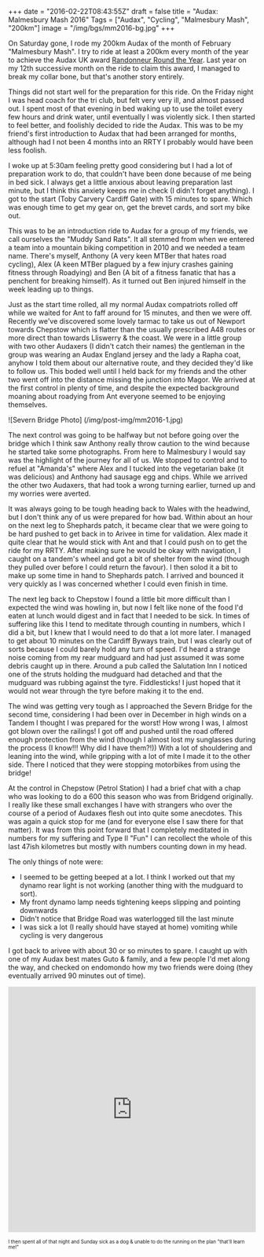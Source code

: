 +++
date = "2016-02-22T08:43:55Z"
draft = false
title = "Audax: Malmesbury Mash 2016"
Tags = ["Audax", "Cycling", "Malmesbury Mash", "200km"]
image = "/img/bgs/mm2016-bg.jpg"
+++

On Saturday gone, I rode my 200km Audax of the month of February "Malmesbury Mash". I try to ride at least a 200km every month of the year to achieve the Audax UK award [Randonneur Round the Year](http://www.aukweb.net/results/other/rrtyclaim/). Last year on my 12th successive month on the ride to claim this award, I managed to break my collar bone, but that's another story entirely.

Things did not start well for the preparation for this ride. On the Friday night I was head coach for the tri club, but felt very very ill, and almost passed out. I spent most of that evening in bed waking up to use the toilet every few hours and drink water, until eventually I was violently sick. I then started to feel better, and foolishly decided to ride the Audax.  This was to be my friend's first introduction to Audax that had been arranged for months, although had I not been 4 months into an RRTY I probably would have been less foolish.

I woke up at 5:30am feeling pretty good considering but I had a lot of preparation work to do, that couldn't have been done because of me being in bed sick. I always get a little anxious about leaving preparation last minute, but I think this anxiety keeps me in check (I didn't forget anything). I got to the start (Toby Carvery Cardiff Gate) with 15 minutes to spare. Which was enough time to get my gear on, get the brevet cards, and sort my bike out.

This was to be an introduction ride to Audax for a group of my friends, we call ourselves the "Muddy Sand Rats". It all stemmed from when we entered a team into a mountain biking competition in 2010 and we needed a team name. There's myself, Anthony (A very keen MTBer that hates road cycling), Alex (A keen MTBer plagued by a few injury crashes gaining fitness through Roadying) and Ben (A bit of a fitness fanatic that has a penchent for breaking himself). As it turned out Ben injured himself in the week leading up to things.

Just as the start time rolled, all my normal Audax compatriots rolled off while we waited for Ant to faff around for 15 minutes, and then we were off. Recently we've discovered some lovely tarmac to take us out of Newport towards Chepstow which is flatter than the usually prescribed A48 routes or more direct than towards Lliswerry & the coast. We were in a little group with two other Audaxers (I didn't catch their names) the gentleman in the group was wearing an Audax England jersey and the lady a Rapha coat, anyhow I told them about our alternative route, and they decided they'd like to follow us. This boded well until I held back for my friends and the other two went off into the distance missing the junction into Magor. We arrived at the first control in plenty of time, and despite the expected background moaning about roadying from Ant everyone seemed to be enjoying themselves.

![Severn Bridge Photo]
(/img/post-img/mm2016-1.jpg)

The next control was going to be halfway but not before going over the bridge which I think saw Anthony really throw caution to the wind because he started take some photographs. From here to Malmesbury I would say was the highlight of the journey for all of us. We stopped to control and to refuel at "Amanda's" where Alex and I tucked into the vegetarian bake (it was delicious) and Anthony had sausage egg and chips. While we arrived the other two Audaxers, that had took a wrong turning earlier, turned up and my worries were averted.

It was always going to be tough heading back to Wales with the headwind, but I don't think any of us were prepared for how bad. Within about an hour on the next leg to Shephards patch, it became clear that we were going to be hard pushed to get back in to Arivee in time for validation. Alex made it quite clear that he would stick with Ant and that I could push on to get the ride for my RRTY. After making sure he would be okay with navigation, I caught on a tandem's wheel and got a bit of shelter from the wind (though they pulled over before I could return the favour). I then solod it a bit to make up some time in hand to Shephards patch. I arrived and bounced it very quickly as I was concerned whether I could even finish in time.

The next leg back to Chepstow I found a little bit more difficult than I expected the wind was howling in, but now I felt like none of the food I'd eaten at lunch would digest and in fact that I needed to be sick. In times of suffering like this I tend to meditate through counting in numbers, which I did a bit, but I knew that I would need to do that a lot more later. I managed to get about 10 minutes on the Cardiff Byways train, but I was clearly out of sorts because I could barely hold any turn of speed. I'd heard a strange noise coming from my rear mudguard and had just assumed it was some debris caught up in there. Around a pub called the Salutation Inn I noticed one of the struts holding the mudguard had detached and that the mudguard was rubbing against the tyre. Fiddlesticks! I just hoped that it would not wear through the tyre before making it to the end.

The wind was getting very tough as I approached the Severn Bridge for the second time, considering I had been over in December in high winds on a Tandem I thought I was prepared for the worst! How wrong I was, I almost got blown over the railings! I got off and pushed until the road offered enough protection from the wind (though I almost lost my sunglasses during the process (I know!!! Why did I have them?!)) With a lot of shouldering and leaning into the wind, while gripping with a lot of mite I made it to the other side. There I noticed that they were stopping motorbikes from using the bridge!

At the control in Chepstow (Petrol Station) I had a brief chat with a chap who was looking to do a 600 this season who was from Bridgend originally. I really like these small exchanges I have with strangers who over the course of a period of Audaxes flesh out into quite some anecdotes. This was again a quick stop for me (and for everyone else I saw there for that matter). It was from this point forward that I completely meditated in numbers for my suffering and Type II "Fun" I can recollect the whole of this last 47ish kilometres but mostly with numbers counting down in my head.

The only things of note were:

* I seemed to be getting beeped at a lot. I think I worked out that my dynamo rear light is not working (another thing with the mudguard to sort).
* My front dynamo lamp needs tightening keeps slipping and pointing downwards
* Didn't notice that Bridge Road was waterlogged till the last minute
* I was sick a lot (I really should have stayed at home) vomiting while cycling is very dangerous

I got back to arivee with about 30 or so minutes to spare. I caught up with one of my Audax best mates Guto & family, and a few people I'd met along the way, and checked on endomondo how my two friends were doing (they eventually arrived 90 minutes out of time).
 
 <iframe src='https://connect.garmin.com/activity/embed/1057394691' width='100%' height='500' frameborder='0'></iframe>
 
 <sup><sub>I then spent all of that night and Sunday sick as a dog & unable to do the running on the plan "that'll learn me!"</sub></sup>